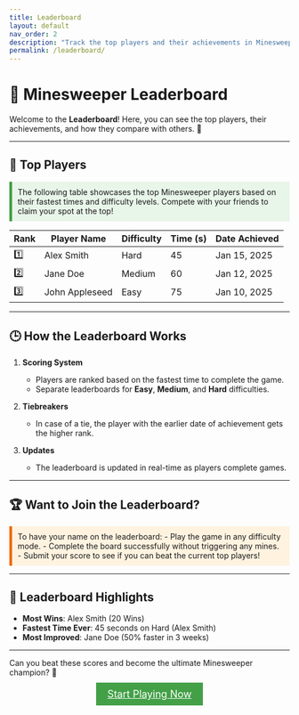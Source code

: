 ```yaml
---
title: Leaderboard
layout: default
nav_order: 2
description: "Track the top players and their achievements in Minesweeper."
permalink: /leaderboard/
---
```


# 🏅 **Minesweeper Leaderboard**

Welcome to the **Leaderboard**! Here, you can see the top players, their achievements, and how they compare with others. 🎉  

---

## 🥇 **Top Players**  

<div style="background-color: #e8f5e9; padding: 10px; border-left: 5px solid #43a047;">
The following table showcases the top Minesweeper players based on their fastest times and difficulty levels. Compete with your friends to claim your spot at the top!  
</div>

| Rank | Player Name  | Difficulty | Time (s) | Date Achieved   |
|------|--------------|------------|----------|-----------------|
| 1️⃣  | Alex Smith   | Hard       | 45       | Jan 15, 2025    |
| 2️⃣  | Jane Doe     | Medium     | 60       | Jan 12, 2025    |
| 3️⃣  | John Appleseed | Easy      | 75       | Jan 10, 2025    |

---

## 🕒 **How the Leaderboard Works**  

1. **Scoring System**  
   - Players are ranked based on the fastest time to complete the game.  
   - Separate leaderboards for **Easy**, **Medium**, and **Hard** difficulties.  

2. **Tiebreakers**  
   - In case of a tie, the player with the earlier date of achievement gets the higher rank.  

3. **Updates**  
   - The leaderboard is updated in real-time as players complete games.  

---

## 🏆 **Want to Join the Leaderboard?**  

<div style="background-color: #fff3e0; padding: 10px; border-left: 5px solid #ef6c00;">
To have your name on the leaderboard:  
- Play the game in any difficulty mode.  
- Complete the board successfully without triggering any mines.  
- Submit your score to see if you can beat the current top players!
</div>

---

## 🌟 **Leaderboard Highlights**  

- **Most Wins**: Alex Smith (20 Wins)  
- **Fastest Time Ever**: 45 seconds on Hard (Alex Smith)  
- **Most Improved**: Jane Doe (50% faster in 3 weeks)  

---

Can you beat these scores and become the ultimate Minesweeper champion? 🌟  

<div style="text-align: center; margin-top: 20px;">
  <a href="/start/" class="btn btn-primary" style="background-color: #43a047; color: white; padding: 10px 20px; font-size: 18px;">Start Playing Now</a>
</div>

